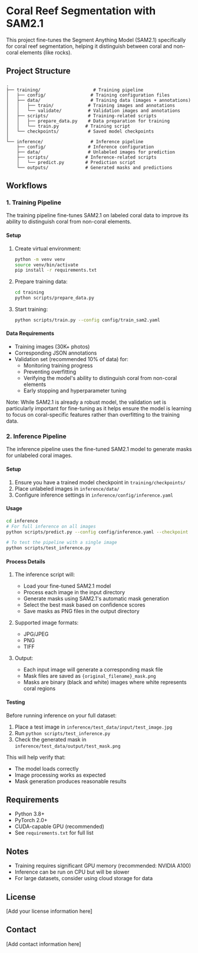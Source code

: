 # Coral Reef Segmentation with SAM2.1

This project fine-tunes the Segment Anything Model (SAM2.1) specifically for coral reef segmentation, helping it distinguish between coral and non-coral elements (like rocks).

## Project Structure

```
.
├── training/                    # Training pipeline
│   ├── config/                 # Training configuration files
│   ├── data/                   # Training data (images + annotations)
│   │   ├── train/             # Training images and annotations
│   │   └── validate/          # Validation images and annotations
│   ├── scripts/               # Training-related scripts
│   │   ├── prepare_data.py    # Data preparation for training
│   │   └── train.py          # Training script
│   └── checkpoints/           # Saved model checkpoints
│
└── inference/                  # Inference pipeline
    ├── config/                # Inference configuration
    ├── data/                  # Unlabeled images for prediction
    ├── scripts/              # Inference-related scripts
    │   └── predict.py        # Prediction script
    └── outputs/              # Generated masks and predictions
```

## Workflows

### 1. Training Pipeline

The training pipeline fine-tunes SAM2.1 on labeled coral data to improve its ability to distinguish coral from non-coral elements.

#### Setup
1. Create virtual environment:
   ```bash
   python -m venv venv
   source venv/bin/activate
   pip install -r requirements.txt
   ```

2. Prepare training data:
   ```bash
   cd training
   python scripts/prepare_data.py
   ```

3. Start training:
   ```bash
   python scripts/train.py --config config/train_sam2.yaml
   ```

#### Data Requirements
- Training images (30K+ photos)
- Corresponding JSON annotations
- Validation set (recommended 10% of data) for:
  - Monitoring training progress
  - Preventing overfitting
  - Verifying the model's ability to distinguish coral from non-coral elements
  - Early stopping and hyperparameter tuning

Note: While SAM2.1 is already a robust model, the validation set is particularly important for fine-tuning as it helps ensure the model is learning to focus on coral-specific features rather than overfitting to the training data.

### 2. Inference Pipeline

The inference pipeline uses the fine-tuned SAM2.1 model to generate masks for unlabeled coral images.

#### Setup
1. Ensure you have a trained model checkpoint in `training/checkpoints/`
2. Place unlabeled images in `inference/data/`
3. Configure inference settings in `inference/config/inference.yaml`

#### Usage
```bash
cd inference
# For full inference on all images
python scripts/predict.py --config config/inference.yaml --checkpoint ../training/checkpoints/model.pt

# To test the pipeline with a single image
python scripts/test_inference.py
```

#### Process Details
1. The inference script will:
   - Load your fine-tuned SAM2.1 model
   - Process each image in the input directory
   - Generate masks using SAM2.1's automatic mask generation
   - Select the best mask based on confidence scores
   - Save masks as PNG files in the output directory

2. Supported image formats:
   - JPG/JPEG
   - PNG
   - TIFF

3. Output:
   - Each input image will generate a corresponding mask file
   - Mask files are saved as `{original_filename}_mask.png`
   - Masks are binary (black and white) images where white represents coral regions

#### Testing
Before running inference on your full dataset:
1. Place a test image in `inference/test_data/input/test_image.jpg`
2. Run `python scripts/test_inference.py`
3. Check the generated mask in `inference/test_data/output/test_mask.png`

This will help verify that:
- The model loads correctly
- Image processing works as expected
- Mask generation produces reasonable results

## Requirements
- Python 3.8+
- PyTorch 2.0+
- CUDA-capable GPU (recommended)
- See `requirements.txt` for full list

## Notes
- Training requires significant GPU memory (recommended: NVIDIA A100)
- Inference can be run on CPU but will be slower
- For large datasets, consider using cloud storage for data

## License

[Add your license information here]

## Contact

[Add contact information here] 